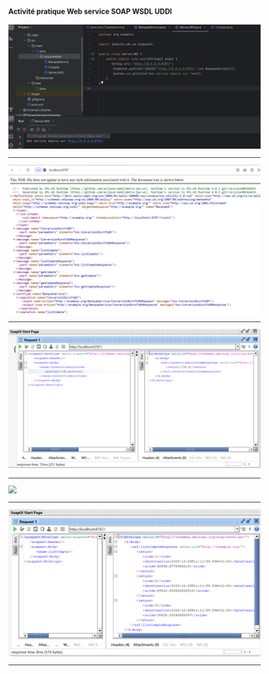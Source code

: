 <h4>Activité pratique Web service SOAP WSDL UDDl</h4>

<img src="Captures/webservice1.PNG">
<hr/>
<img src="Captures/webservice2.PNG">
<hr/>
<img src="Captures/soapui1.PNG">
<hr/>
<img src="Captures/oapui2.PNG">
<hr/>
<img src="Captures/soapui3.PNG">
<hr/>

